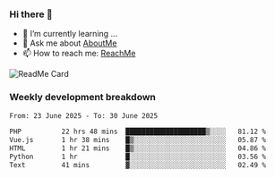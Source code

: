 ### Hi there 👋

- 🌱 I’m currently learning ...
- 💬 Ask me about [AboutMe](https://www.itzcy.com/about)
- 📫 How to reach me: [ReachMe](https://www.itzcy.com/about)

![ReadMe Card](https://github-readme-stats-ten-gilt.vercel.app/api?username=SuperChenYun&show_icons=true&title_color=fff&icon_color=79ff97&text_color=9f9f9f&bg_color=151515&hide_border=true)

### Weekly development breakdown
<!--START_SECTION:waka-->

```txt
From: 23 June 2025 - To: 30 June 2025

PHP          22 hrs 48 mins  ████████████████████▒░░░░   81.12 %
Vue.js       1 hr 38 mins    █▒░░░░░░░░░░░░░░░░░░░░░░░   05.87 %
HTML         1 hr 21 mins    █▒░░░░░░░░░░░░░░░░░░░░░░░   04.86 %
Python       1 hr            █░░░░░░░░░░░░░░░░░░░░░░░░   03.56 %
Text         41 mins         ▓░░░░░░░░░░░░░░░░░░░░░░░░   02.49 %
```

<!--END_SECTION:waka-->
